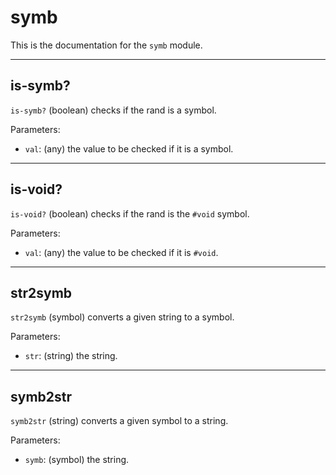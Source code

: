 <!--
NOTE: This documentation is generated automatically!
Rather than editing this file, please update the associated file in stdlib!
Thanks, and have a good day!
-->
# symb
This is the documentation for the `symb` module.

---
## is-symb?
`is-symb?` (boolean) checks if the rand is a symbol.

Parameters:
* `val`: (any) the value to be checked if it is a symbol.

---
## is-void?
`is-void?` (boolean) checks if the rand is the `#void` symbol.

Parameters:
* `val`: (any) the value to be checked if it is `#void`.

---
## str2symb
`str2symb` (symbol) converts a given string to a symbol.

Parameters:
* `str`: (string) the string.

---
## symb2str
`symb2str` (string) converts a given symbol to a string.

Parameters:
* `symb`: (symbol) the string.

